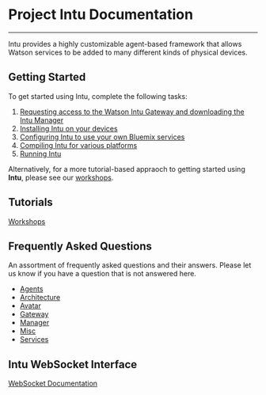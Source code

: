 # Project Intu Documentation
---

Intu provides a highly customizable agent-based framework that allows Watson services to be added to many different kinds of physical devices. 

## Getting Started
To get started using Intu, complete the following tasks:

1. [Requesting access to the Watson Intu Gateway and downloading the Intu Manager](./installation/downloading.md)
2. [Installing Intu on your devices](./installation/installing.md)
3. [Configuring Intu to use your own Bluemix services](./installation/configuring.md)
4. [Compiling Intu for various platforms](./installation/compiling.md)
5. [Running Intu](./installation/running.md)

Alternatively, for a more tutorial-based appraoch to getting started using **Intu**, please see our [workshops](./workshops).

## Tutorials
[Workshops](./workshops)

## Frequently Asked Questions

An assortment of frequently asked questions and their answers. Please let us know if you have a question that is not answered here.

* [Agents](./faqs/agents/agents.md)
* [Architecture](./faqs/architecture/architecture.md)
* [Avatar](./faqs/avatar/avatar.md)
* [Gateway](./faqs/gateway/gateway.md)
* [Manager](./faqs/manager/manager.md)
* [Misc](./faqs/misc/misc.md)
* [Services](./faqs/services/services.md)

## Intu WebSocket Interface
[WebSocket Documentation](./WebSocket/WebSocket.md)

